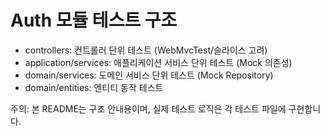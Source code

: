 # Auth 모듈 테스트 구조

- controllers: 컨트롤러 단위 테스트 (WebMvcTest/슬라이스 고려)
- application/services: 애플리케이션 서비스 단위 테스트 (Mock 의존성)
- domain/services: 도메인 서비스 단위 테스트 (Mock Repository)
- domain/entities: 엔티티 동작 테스트

주의: 본 README는 구조 안내용이며, 실제 테스트 로직은 각 테스트 파일에 구현합니다.
